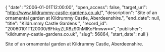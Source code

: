 {
  "date": "2006-01-01T12:00:00", 
  "open_access": false, 
  "target_url": "http://www.kildrummy-castle-gardens.co.uk/", 
  "description": "Site of an ornamental garden at Kildrummy Castle, Aberdeenshire.", 
  "end_date": null, 
  "title": "Kildrummy Castle Gardens ", 
  "record_id": "20060101T120000/6FhkyZLR8z90hMIKoFlmww==", 
  "publisher": "kildrummy-castle-gardens.co.uk", 
  "slug": 56864, 
  "start_date": null
}

Site of an ornamental garden at Kildrummy Castle, Aberdeenshire.